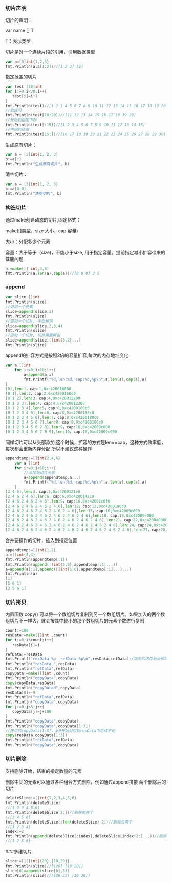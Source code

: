 ### 切片声明

切片的声明：

var name [] T

T：表示类型

切片是对一个连续片段的引用，引用数据类型

```go
var a=[3]int{1,2,3}
fmt.Println(a,a[1:2])//[1 2 3] [2]
```

指定范围的切片

```go
var test [30]int
for i:=0;i<30;i++{
   test[i]=i+1
}
fmt.Println(test)//[1 2 3 4 5 6 7 8 9 10 11 12 13 14 15 16 17 18 19 20 21 22 23 24 25 26 27 28 29 30]
//取区间
fmt.Println(test[10:20])//[11 12 13 14 15 16 17 18 19 20]
//开始到指定下标
fmt.Println(test[:15])//[1 2 3 4 5 6 7 8 9 10 11 12 13 14 15]
//中间到结束
fmt.Println(test[15:])//[16 17 18 19 20 21 22 23 24 25 26 27 28 29 30]
```

生成原有切片：

```go
var a = [3]int{1, 2, 3}
b:=a[:]
fmt.Println("生成原有切片", b)
```

清空切片：

```go
var a = [3]int{1, 2, 3}
b:=a[0:0]
fmt.Println("清空切片", b)
```

### 构造切片

通过make创建动态的切片,固定格式：

make([]类型，size 大小，cap 容量)

大小：分配多少个元素

容量：大于等于（size)，不能小于size, 用于指定容量，提前指定减小扩容带来的性能问题

```go
a:=make([] int,3,5)
fmt.Println(a,len(a),cap(a))//[0 0 0] 3 5
```

### append

```go
var slice []int
fmt.Println(slice)
//追加一个元素
slice=append(slice,1)
fmt.Println(slice)
//追加一个切片, 手动解包
slice=append(slice,2,3,4)
fmt.Println(slice)
//追加一个切片, 切片需要解包
slice=append(slice,[]int{3,2}...)
fmt.Println(slice)
```

<!--在容量不足的情况下， append 的操作会导致重新分配内存（扩容），可能导致巨大的内存分配和复制数据代价。即使容量足够，依然需要用 append 函数的返回值来更新切片本身，因为新切片的长度已经发生了变化-->

append的扩容方式是按照2倍的容量扩容,每次的内存地址变化

```go
var a []int
	for i:=0;i<10;i++{
		a=append(a,i)
		fmt.Printf("%d,len:%d，cap:%d,%p\n",a,len(a),cap(a),a)
}
[0],len:1，cap:1,0xc420016080
[0 1],len:2，cap:2,0xc4200160c0
[0 1 2],len:3，cap:4,0xc420012200
[0 1 2 3],len:4，cap:4,0xc420012200
[0 1 2 3 4],len:5，cap:8,0xc4200180c0
[0 1 2 3 4 5],len:6，cap:8,0xc4200180c0
[0 1 2 3 4 5 6],len:7，cap:8,0xc4200180c0
[0 1 2 3 4 5 6 7],len:8，cap:8,0xc4200180c0
[0 1 2 3 4 5 6 7 8],len:9，cap:16,0xc42009c000
[0 1 2 3 4 5 6 7 8 9],len:10，cap:16,0xc42009c000
```

同样切片可以从头部添加,这个时候，扩容的方式是len==cap，这种方式效率低，每次都会重新内存分配 所以不建议这种操作

```go
appendtemp:=[]int{2,4,6}
	var a []int
	for i:=0;i<10;i++{
		//添加到切片头部
		a=append(appendtemp,a...)
		fmt.Printf("%d,len:%d，cap:%d,%p\n",a,len(a),cap(a),a)
	}
[2 4 6],len:3，cap:3,0xc4200121e0
[2 4 6 2 4 6],len:6，cap:6,0xc420014210
[2 4 6 2 4 6 2 4 6],len:9，cap:10,0xc42001c0f0
[2 4 6 2 4 6 2 4 6 2 4 6],len:12，cap:12,0xc42001a0c0
[2 4 6 2 4 6 2 4 6 2 4 6 2 4 6],len:15，cap:16,0xc42009c000
[2 4 6 2 4 6 2 4 6 2 4 6 2 4 6 2 4 6],len:18，cap:18,0xc42009e000
[2 4 6 2 4 6 2 4 6 2 4 6 2 4 6 2 4 6 2 4 6],len:21，cap:22,0xc4200a0000
[2 4 6 2 4 6 2 4 6 2 4 6 2 4 6 2 4 6 2 4 6 2 4 6],len:24，cap:24,0xc4200a2000
[2 4 6 2 4 6 2 4 6 2 4 6 2 4 6 2 4 6 2 4 6 2 4 6 2 4 6],len:27，cap:28,0xc4200a4000
```

合并要操作的切片，插入到指定位置

```go
appendtemp:=[]int{1,2}
a:=[]int{3,4}
fmt.Println(appendtemp[:1])
fmt.Println(append([]int{5,6},appendtemp[:1]...))
a=append(a[:1],append([]int{5,6},appendtemp[:1]...)...)
fmt.Println(a)
[1]
[5 6 1]
[3 5 6 1]
```

### 切片拷贝

内置函数 copy() 可以将一个数组切片复制到另一个数组切片。如果加入的两个数组切片不一样大，就会按其中较小的那个数组切片的元素个数进行复制

```go
count:=100
resData:=make([]int ,count)
for i:=0;i<count;i++{
   resData[i]=i
}
refData:=resData
fmt.Printf("resData %p  refData %p\n",resData,refData)//指向的内存地址相同
fmt.Println("resData ",resData)
fmt.Println("refData",refData)
copyData:=make([]int ,count)
fmt.Println("copyData",copyData)
copy(copyData,resData)
fmt.Println("copyDatad",copyData)
resData[0]=-9
fmt.Println("refData",refData)
fmt.Println("copyData",copyData)
for j:=0;j<3;j++{
   copyData[j]=j+100
}
fmt.Println("copyData",copyData)
fmt.Println("copyData",copyData[1:3])
//拷贝的copyData[1:3]，从0开始对应到resData中后续不动
copy(resData,copyData[1:3])
fmt.Println("refData",refData)
fmt.Println("copyData",copyData)
```

### 切片删除

支持删除开始，结束的指定数量的元素

删除中间的元素可以通过各种组合方式删除，例如通过append拼接 两个删除后的切片

```go
deleteSlice:=[]int{1,2,3,4,5,6}
fmt.Println(deleteSlice)
//[1 2 3 4 5 6]
fmt.Println(deleteSlice[2:])//删除前两个
//[3 4 5 6]
fmt.Println(deleteSlice[:len(deleteSlice)-2])//删除后两个
//[1 2 3 4]
index:=2
fmt.Println(append(deleteSlice[:index],deleteSlice[index+2:]...))//删除以index开始两个元素
//[1 2 5 6]
```

###多维切片

```go
slice:=[][]int{{20},{10,20}}
fmt.Println(slice)//[[20] [10 20]]
slice[0]=append(slice[0],33)
fmt.Println(slice)//[[20 33] [10 20]]
```













